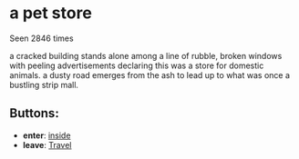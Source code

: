 # a pet store

Seen 2846 times

a cracked building stands alone among a line of rubble, broken windows with peeling advertisements declaring this was a store for domestic animals. a dusty road emerges from the ash to lead up to what was once a bustling strip mall.

## Buttons:

- **enter**: [inside](inside-Nmvvdsm.md)
- **leave**: [Travel](Travel-travel.md)
